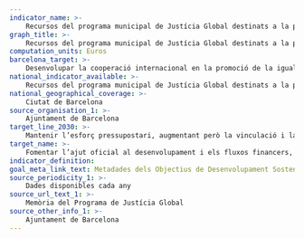 ```yaml
---
indicator_name: >-
    Recursos del programa municipal de Justícia Global destinats a la promoció de la igualtat i la lluita contra el racisme i la discriminació
graph_title: >-
    Recursos del programa municipal de Justícia Global destinats a la promoció de la igualtat i la lluita contra el racisme i la discriminació
computation_units: Euros
barcelona_target: >-
    Desenvolupar la cooperació internacional en la promoció de la igualtat i la lluita contra el racisme i la discriminació
national_indicator_available: >-
    Recursos del programa municipal de Justícia Global destinats a la promoció de la igualtat i la lluita contra el racisme i la discriminació
national_geographical_coverage: >-
    Ciutat de Barcelona 
source_organisation_1: >-
    Ajuntament de Barcelona
target_line_2030: >-
    Mantenir l’esforç pressupostari, augmentant però la vinculació i la coordinació dels projectes amb les Autoritats Locals i les campanyes d’educació per la igualtat i la no discriminació
target_name: >-
    Fomentar l’ajut oficial al desenvolupament i els fluxos financers, inclosa la inversió estrangera directa, per als estats amb majors necessitats, en particular els països menys avançats, països africans, petits estats insulars en desenvolupament i països en desenvolupament sense litoral, d’acord amb els respectius plans i programes nacionals
indicator_definition:
goal_meta_link_text: Metadades dels Objectius de Desenvolupament Sostenible de les Nacions Unides (pdf 894kB)
source_periodicity_1: >-
    Dades disponibles cada any
source_url_text_1: >-
    Memòria del Programa de Justícia Global
source_other_info_1: >-
    Ajuntament de Barcelona
---
```

